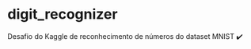# digit_recognizer
Desafio do Kaggle de reconhecimento de números do dataset MNIST  :heavy_check_mark:
